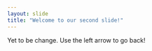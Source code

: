 ```yaml
---
layout: slide
title: "Welcome to our second slide!"
---
```

Yet to be change.
Use the left arrow to go back!
